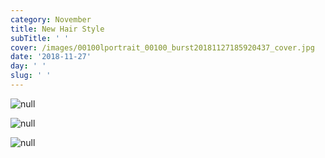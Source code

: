 ```yaml
---
category: November
title: New Hair Style
subTitle: ' '
cover: /images/00100lportrait_00100_burst20181127185920437_cover.jpg
date: '2018-11-27'
day: ' '
slug: ' '
---
```

![null](/images/00100lportrait_00100_burst20181127185920437_cover.jpg)

![null](/images/00100lportrait_00100_burst20181127191434225_cover.jpg)

![null](/images/mvimg_20181127_070613.jpg)
